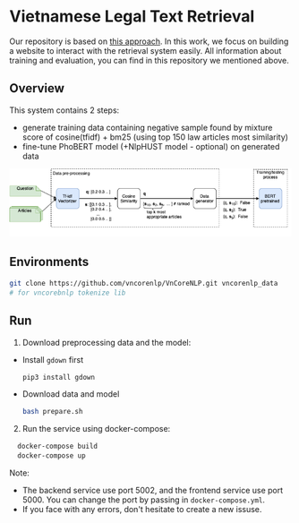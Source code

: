 # Vietnamese Legal Text Retrieval
Our repository is based on [this approach](https://github.com/phuongnm-bkhn/legal_text_retrieval). In this work, we focus on building a website to interact with the retrieval system easily. All information about training and evaluation, you can find in this repository we mentioned above.
## Overview 
This system contains 2 steps: 
- generate training data containing negative sample found by mixture score of cosine(tfidf) + bm25 (using top 150 law articles most similarity)
- fine-tune PhoBERT model  (+NlpHUST model - optional) on generated data 

![thissys](images/coliee3.drawio.png)
## Environments
```bash 
git clone https://github.com/vncorenlp/VnCoreNLP.git vncorenlp_data 
# for vncorebnlp tokenize lib
```
## Run  
1. Download preprocessing data and the model:
- Install ```gdown``` first
  ```bash
  pip3 install gdown
  ```
- Download data and model
  ```bash
  bash prepare.sh 
  ```
2. Run the service using docker-compose:
  ```bash
    docker-compose build
    docker-compose up
  ```
Note: 
+ The backend service use port 5002, and the frontend service use port 5000. You can change the port by passing in ```docker-compose.yml```.
+ If you face with any errors, don't hesitate to create a new issuse. 